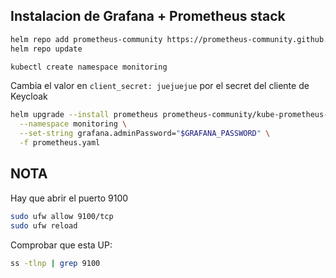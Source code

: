 ## Instalacion de Grafana + Prometheus stack

```bash
helm repo add prometheus-community https://prometheus-community.github.io/helm-charts
helm repo update

kubectl create namespace monitoring
```

Cambia el valor en  ```client_secret: juejuejue``` por el secret del cliente de Keycloak

```bash
helm upgrade --install prometheus prometheus-community/kube-prometheus-stack \
  --namespace monitoring \
  --set-string grafana.adminPassword="$GRAFANA_PASSWORD" \
  -f prometheus.yaml
```

## NOTA
Hay que abrir el puerto 9100
```bash
sudo ufw allow 9100/tcp
sudo ufw reload
```

Comprobar que esta UP:
```bash
ss -tlnp | grep 9100
```